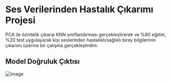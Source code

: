 # Ses Verilerinden Hastalık Çıkarımı Projesi
PCA ile öznitelik çıkarıp KNN sınıflandırması gerçekleştirerek ve %80 eğitim, %20 test uygulayarak kişi seslerinden hastalıklı/sağlıklı birey bilgilerinin çıkarımı üzerine bir çalışma gerçekleştirdim.

## Model Doğruluk Çıktısı
![image](https://user-images.githubusercontent.com/32402864/112540049-c698b300-8dc2-11eb-9458-2a8d622a9629.png)
